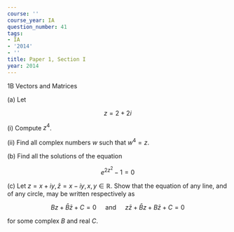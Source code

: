 ```yaml
---
course: ''
course_year: IA
question_number: 41
tags:
- IA
- '2014'
- ''
title: Paper 1, Section I
year: 2014
---
```



1B Vectors and Matrices

(a) Let

$$z=2+2 i$$

(i) Compute $z^{4}$.

(ii) Find all complex numbers $w$ such that $w^{4}=z$.

(b) Find all the solutions of the equation

$$e^{2 z^{2}}-1=0$$

(c) Let $z=x+i y, \bar{z}=x-i y, x, y \in \mathbb{R}$. Show that the equation of any line, and of any circle, may be written respectively as

$$B z+\bar{B} \bar{z}+C=0 \quad \text { and } \quad z \bar{z}+\bar{B} z+B \bar{z}+C=0$$

for some complex $B$ and real $C$.
